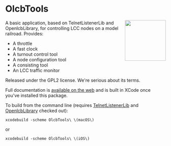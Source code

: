 #  OlcbTools

[<img src="http://bobjacobsen.github.io/ardenwood/lcctools/IconInRectangle.png" height="128" width="128" align="right" />](http://bobjacobsen.github.io/ardenwood/lcctools/index.shtml) A basic application, based on TelnetListenerLib and OpenlcbLibrary, for controlling LCC nodes on a model railroad.
Provides:
 - A throttle
 - A fast clock
 - A turnout control tool
 - A node configuration tool
 - A consisting tool
 - An LCC traffic monitor

Released under the GPL2 license. We're serious about its terms.

Full documentation is [available on the web](https://bobjacobsen.github.io/LccTools/documentation/lcctools/) and is built in XCode once you've installed this package.

To build from the command line (requires [TelnetListenerLib](https://github.com/bobjacobsen/TelnetListenerLib) and [OpenlcbLibrary](https://github.com/bobjacobsen/OpenlcbLibrary) checked out):

    xcodebuild -scheme OlcbTools\ \(macOS\)

or

    xcodebuild -scheme OlcbTools\ \(iOS\)


